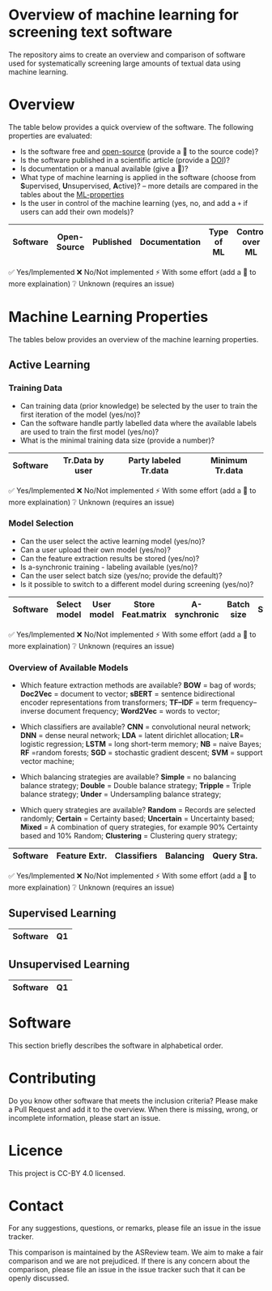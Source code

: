 # Overview of machine learning for screening text software 

The repository aims to create an overview and comparison of software used for
systematically screening large amounts of textual data using machine learning.

# Overview

The table below provides a quick overview of the software. The following
properties are evaluated:

-	Is the software free and [open-source](https://opensource.org/osd) (provide a :link: to the source code)?
-	Is the software published in a scientific article (provide a [DOI](https://www.doi.org/))?
-	Is documentation or a manual available (give a :link:)?
-	What type of machine learning is applied in the software (choose from **S**upervised, **U**nsupervised, **A**ctive)? – more details are compared in the tables about the [ML-properties](machine-learning-properties)
-	Is the user in control of the machine learning (yes, no, and add a `+` if users can add their own models)?



| Software | Open-Source | Published | Documentation | Type of ML | Control over ML | Multi-user | 
|:--------:|:-----------:|:---------:|:-------------:|:----------:|:---------------:|:----------:|


:white_check_mark: Yes/Implemented
:x: No/Not implemented
:zap: With some effort (add a :link: to more explaination)
:grey_question: Unknown (requires an issue)


# Machine Learning Properties

The tables below provides an overview of the machine learning properties.


## Active Learning

### Training Data

- Can training data (prior knowledge) be selected by the user to train the first iteration of the model (yes/no)?
- Can the software handle partly labelled data where the available labels are used to train the first model (yes/no)?
- What is the minimal training data size (provide a number)?



| Software | Tr.Data by user | Party labeled Tr.data |  Minimum Tr.data |
|:--------:|:---------------:|:---------------------:|:----------------:|


:white_check_mark: Yes/Implemented
:x: No/Not implemented
:zap: With some effort (add a :link: to more explaination)
:grey_question: Unknown (requires an issue)


### Model Selection

- Can the user select the active learning model (yes/no)?
- Can a user upload their own model (yes/no)?
- Can the feature extraction results be stored (yes/no)?
- Is a-synchronic training - labeling available (yes/no)?
- Can the user select batch size (yes/no; provide the default)?
- Is it possible to switch to a different model during screening (yes/no)?


| Software | Select model | User model |  Store Feat.matrix  | A-synchronic |Batch size |Switch |
|:--------:|:------------:|:----------:|:-------------------:|:------------:|:---------:|:------|


:white_check_mark: Yes/Implemented
:x: No/Not implemented
:zap: With some effort (add a :link: to more explaination)
:grey_question: Unknown (requires an issue)


### Overview of Available Models

- Which  feature extraction methods are available?
**BOW** = bag of words; 
**Doc2Vec** = document to vector; 
**sBERT** = sentence bidirectional encoder representations from transformers;
**TF–IDF** = term frequency–inverse document frequency; 
**Word2Vec** = words to vector; 

- Which classifiers are available?
**CNN** = convolutional neural network;
**DNN** = dense neural network; 
**LDA** = latent dirichlet allocation; 
**LR**= logistic regression; 
**LSTM** = long short-term memory; 
**NB** = naive Bayes; 
**RF** =random forests; 
**SGD** = stochastic gradient descent;
**SVM** = support vector machine; 


- Which balancing strategies are available?
**Simple** = no balancing balance strategy;
**Double** = Double balance strategy;
**Tripple** = Triple balance strategy;
**Under** = Undersampling balance strategy;


- Which query strategies are available?
**Random** = Records are selected randomly;
**Certain** = Certainty based;
**Uncertain** = Uncertainty based;
**Mixed** = A combination of query strategies, for example 90% Certainty based and 10% Random;
**Clustering** = Clustering query strategy;



| Software | Feature Extr. | Classifiers |  Balancing  | Query Stra. |
|:--------:|:-------------:|:-----------:|:-----------:|:-----------:|


:white_check_mark: Yes/Implemented
:x: No/Not implemented
:zap: With some effort (add a :link: to more explaination)
:grey_question: Unknown (requires an issue)


## Supervised Learning

| Software | Q1          |
|:--------:|:-----------:|

## Unsupervised Learning

| Software | Q1          |
|:--------:|:-----------:|

# Software

This section briefly describes the software in alphabetical order.

# Contributing

Do you know other software that meets the inclusion criteria? Please make a
Pull Request and add it to the overview. When there is missing, wrong, or
incomplete information, please start an issue. 

# Licence

This project is CC-BY 4.0 licensed.

# Contact

For any suggestions, questions, or remarks, please file an issue in the issue tracker.

This comparison is maintained by the ASReview team. We aim to make a fair comparison and we are not prejudiced. If there is any concern about the comparison, please file an issue in the issue tracker such that it can be openly discussed. 


